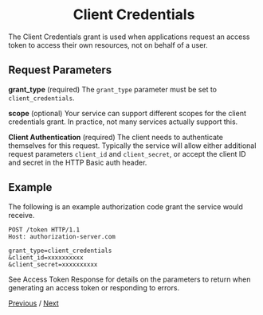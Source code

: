 <h1 align="center">Client Credentials</h1>

The Client Credentials grant is used when applications request an access token to access their own resources, not on behalf of a user.

## Request Parameters

**grant_type** (required)
The `grant_type` parameter must be set to `client_credentials`.

**scope** (optional)
Your service can support different scopes for the client credentials grant. In practice, not many services actually support this.

**Client Authentication** (required)
The client needs to authenticate themselves for this request. Typically the service will allow either additional request parameters `client_id` and `client_secret`, or accept the client ID and secret in the HTTP Basic auth header.

## Example

The following is an example authorization code grant the service would receive.

```
POST /token HTTP/1.1
Host: authorization-server.com

grant_type=client_credentials
&client_id=xxxxxxxxxx
&client_secret=xxxxxxxxxx
```

See Access Token Response for details on the parameters to return when generating an access token or responding to errors.

[Previous](https:// "Previous")
/
[Next](https:// "Next")

